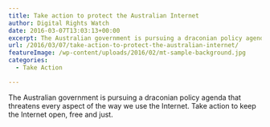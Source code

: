 ```yaml
---
title: Take action to protect the Australian Internet
author: Digital Rights Watch
date: 2016-03-07T13:03:13+00:00
excerpt: The Australian government is pursuing a draconian policy agenda that threatens every aspect of the way we use the Internet. Take action to keep the Internet open, free and just.
url: /2016/03/07/take-action-to-protect-the-australian-internet/
featureImage: /wp-content/uploads/2016/02/mt-sample-background.jpg
categories:
  - Take Action

---
```

The Australian government is pursuing a draconian policy agenda that threatens every aspect of the way we use the Internet. Take action to keep the Internet open, free and just.

